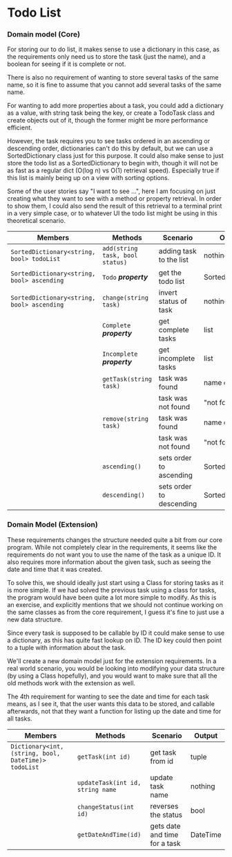 # Todo List

### Domain model (Core)

For storing our to do list, it makes sense to use a dictionary in this case, as the requirements only need us
to store the task (just the name), and a boolean for seeing if it is complete or not.

There is also no requirement of wanting to store several tasks of the same name, so it is fine to assume that
you cannot add several tasks of the same name.

For wanting to add more properties about a task, you could add a dictionary as a value, with string task being
the key, or create a TodoTask class and create objects out of it, though the former might be more performance efficient.

However, the task requires you to see tasks ordered in an ascending or descending order, dictionaries can't do
this by default, but we can use a SortedDictionary class just for this purpose. It could also make sense
to just store the todo list as a SortedDictionary to begin with, though it will not be as fast as a regular dict
(O(log n) vs O(1) retrieval speed). Especially true if this list is mainly being up on a view with sorting options.

Some of the user stories say "I want to see ...", here I am focusing on just creating what they want to see with
a method or property retrieval. In order to show them, I could also send the result of this retrieval to a
terminal print in a very simple case, or to whatever UI the todo list might be using in this theoretical scenario.

| Members                                   | Methods                           | Scenario                  | Output    |
|-------------------------------------------|-----------------------------------|---------------------------|-----------|
| `SortedDictionary<string, bool> todoList` | `add(string task, bool status)`   | adding task to the list   | nothing   |
| `SortedDictionary<string, bool> ascending`| `Todo` ***property***             | get the todo list         | SortedDictionary |
| `SortedDictionary<string, bool> ascending`| `change(string task)`             | invert status of task     | nothing   |
|                                           | `Complete`   ***property***       | get complete tasks        | list      |
|                                           | `Incomplete` ***property***       | get incomplete tasks      | list      |
|                                           | `getTask(string task)`            | task was found            | name of task |
|                                           |                                   | task was not found        | "not found"|
|                                           | `remove(string task)`             | task was found            | name of task |
|                                           |                                   | task was not found        | "not found"|
|                                           | `ascending()`                     | sets order to ascending   | SortedDictionary|
|                                           | `descending()`                    | sets order to descending  | SortedDictionary|


### Domain Model (Extension)

These requirements changes the structure needed quite a bit from our core program. While not completely clear
in the requirements, it seems like the requirements do not want you to use the name of the task as a unique ID.
It also requires more information about the given task, such as seeing the date and time that it was created.

To solve this, we should ideally just start using a Class for storing tasks as it is more simple. If we had solved the
previous task using a class for tasks, the program would have been quite a lot more simple to modify. As this is an exercise,
and explicitly mentions that we should not continue working on the same classes as from the core requirement,
I guess it's fine to just use a new data structure.

Since every task is supposed to be callable by ID it could make sense to use a dictionary, as this has quite
fast lookup on ID. The ID key could then point to a tuple with information about the task.

We'll create a new domain model just for the extension requirements. In a real world scenario, you would be looking
into modifying your data structure (by using a Class hopefully), and you would want to make sure that all
the old methods work with the extension as well.

The 4th requirement for wanting to see the date and time for each task means, as I see it, that the user wants
this data to be stored, and callable afterwards, not that they want a function for listing up the date and time
for all tasks.

| Members                                               | Methods                           | Scenario              | Output    |
|-------------------------------------------------------|-----------------------------------|-----------------------|-----------|
| `Dictionary<int, (string, bool, DateTime)> todoList`  | `getTask(int id)`                 | get task from id      | tuple     |
|                                                       | `updateTask(int id, string name`  | update task name      | nothing   |
|                                                       | `changeStatus(int id)`            | reverses the status   | bool      |
|                                                       | `getDateAndTime(id)`              | gets date and time for a task | DateTime |